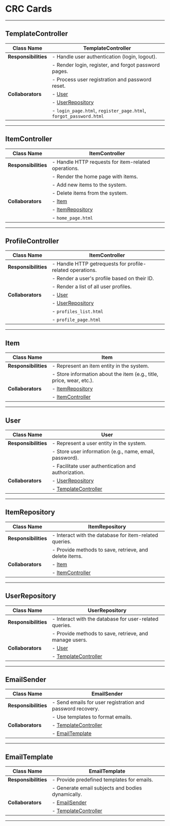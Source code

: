 
# CRC Cards

---

## TemplateController

| **Class Name**      | TemplateController                                      |
|---------------------|--------------------------------------------------------|
| **Responsibilities**| - Handle user authentication (login, logout).          |
|                     | - Render login, register, and forgot password pages.   |
|                     | - Process user registration and password reset.        |
| **Collaborators**    | - [User](#user)                                        |
|                     | - [UserRepository](#userrepository)                    |
|                     | - `login_page.html`, `register_page.html`, `forgot_password.html` |

---

## ItemController

| **Class Name**      | ItemController                                          |
|---------------------|--------------------------------------------------------|
| **Responsibilities**| - Handle HTTP requests for item-related operations.     |
|                     | - Render the home page with items.                     |
|                     | - Add new items to the system.                         |
|                     | - Delete items from the system.                        |
| **Collaborators**    | - [Item](#item)                                        |
|                     | - [ItemRepository](#itemrepository)                   |
|                     | - `home_page.html`                                     |

---

## ProfileController

| **Class Name**      | ItemController                                          |
|---------------------|--------------------------------------------------------|
| **Responsibilities**| - Handle HTTP getrequests for profile-related operations.     |
|                     | - Render a user's profile based on their ID.                     |
|                     | - Render a list of all user profiles.                         |
| **Collaborators**    | - [User](#User)                                        |
|                     | - [UserRepository](#UserRepository)                   |
|                     | - `profiles_list.html`                                     |
|                     | - `profile_page.html`                                     |

---


## Item

| **Class Name**      | Item                                                    |
|---------------------|--------------------------------------------------------|
| **Responsibilities**| - Represent an item entity in the system.               |
|                     | - Store information about the item (e.g., title, price, wear, etc.). |
| **Collaborators**    | - [ItemRepository](#itemrepository)                    |
|                     | - [ItemController](#itemcontroller)                   |

---

## User

| **Class Name**      | User                                                    |
|---------------------|--------------------------------------------------------|
| **Responsibilities**| - Represent a user entity in the system.                |
|                     | - Store user information (e.g., name, email, password).|
|                     | - Facilitate user authentication and authorization.    |
| **Collaborators**    | - [UserRepository](#userrepository)                    |
|                     | - [TemplateController](#templatecontroller)           |

---

## ItemRepository

| **Class Name**      | ItemRepository                                          |
|---------------------|--------------------------------------------------------|
| **Responsibilities**| - Interact with the database for item-related queries.  |
|                     | - Provide methods to save, retrieve, and delete items. |
| **Collaborators**    | - [Item](#item)                                        |
|                     | - [ItemController](#itemcontroller)                   |

---

## UserRepository

| **Class Name**      | UserRepository                                          |
|---------------------|--------------------------------------------------------|
| **Responsibilities**| - Interact with the database for user-related queries.  |
|                     | - Provide methods to save, retrieve, and manage users. |
| **Collaborators**    | - [User](#user)                                        |
|                     | - [TemplateController](#templatecontroller)           |

---

## EmailSender

| **Class Name**      | EmailSender                                             |
|---------------------|--------------------------------------------------------|
| **Responsibilities**| - Send emails for user registration and password recovery. |
|                     | - Use templates to format emails.                      |
| **Collaborators**    | - [TemplateController](#templatecontroller)           |
|                     | - [EmailTemplate](#emailtemplate)                     |

---

## EmailTemplate

| **Class Name**      | EmailTemplate                                           |
|---------------------|--------------------------------------------------------|
| **Responsibilities**| - Provide predefined templates for emails.              |
|                     | - Generate email subjects and bodies dynamically.      |
| **Collaborators**    | - [EmailSender](#emailsender)                          |
|                     | - [TemplateController](#templatecontroller)           |

---
